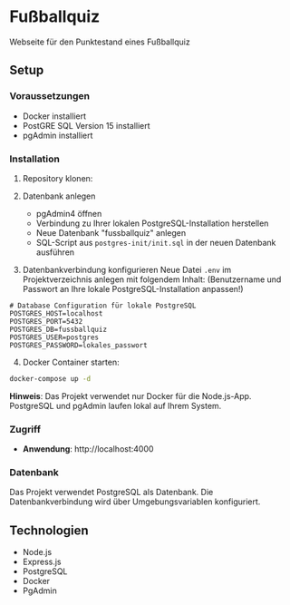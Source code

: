 # Fußballquiz
Webseite für den Punktestand eines Fußballquiz

## Setup

### Voraussetzungen
- Docker installiert
- PostGRE SQL Version 15 installiert
- pgAdmin installiert

### Installation

1. Repository klonen:

2. Datenbank anlegen
   - pgAdmin4 öffnen
   - Verbindung zu Ihrer lokalen PostgreSQL-Installation herstellen
   - Neue Datenbank "fussballquiz" anlegen
   - SQL-Script aus `postgres-init/init.sql` in der neuen Datenbank ausführen

3. Datenbankverbindung konfigurieren
   Neue Datei `.env` im Projektverzeichnis anlegen mit folgendem Inhalt:
   (Benutzername und Passwort an Ihre lokale PostgreSQL-Installation anpassen!)

```
# Database Configuration für lokale PostgreSQL
POSTGRES_HOST=localhost
POSTGRES_PORT=5432
POSTGRES_DB=fussballquiz
POSTGRES_USER=postgres
POSTGRES_PASSWORD=lokales_passwort
```

4. Docker Container starten:
```bash
docker-compose up -d
```

**Hinweis**: Das Projekt verwendet nur Docker für die Node.js-App. PostgreSQL und pgAdmin laufen lokal auf Ihrem System.

### Zugriff

- **Anwendung**: http://localhost:4000

### Datenbank

Das Projekt verwendet PostgreSQL als Datenbank. Die Datenbankverbindung wird über Umgebungsvariablen konfiguriert.

## Technologien

- Node.js
- Express.js
- PostgreSQL
- Docker
- PgAdmin

